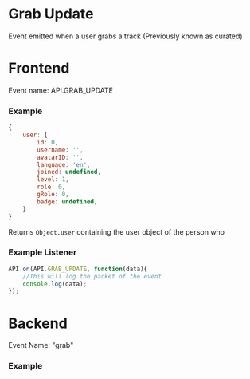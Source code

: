 # Grab Update

Event emitted when a user grabs a track (Previously known as curated)

# Frontend

Event name: API.GRAB_UPDATE

### Example

```js
{
    user: {
        id: 0,
        username: '',
        avatarID: '',
        language: 'en',
        joined: undefined,
        level: 1,
        role: 0,
        gRole: 0,
        badge: undefined,
    }
}
```

Returns `Object.user` containing the user object of the person who 

### Example Listener

```js
API.on(API.GRAB_UPDATE, function(data){
    //This will log the packet of the event
    console.log(data);
});
```

# Backend

Event Name: "grab"

### Example